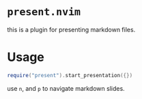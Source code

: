 # `present.nvim`

this is a plugin for presenting markdown files.

# Usage
```lua
require("present").start_presentation({})
```

use `n`, and `p` to navigate markdown slides.
